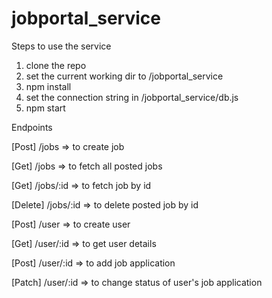 # jobportal_service

Steps to use the service

1. clone the repo 
2. set the current working dir to /jobportal_service
3. npm install
4. set the connection string in /jobportal_service/db.js 
5. npm start 


Endpoints

[Post] /jobs  => to create job

[Get] /jobs => to fetch all posted jobs

[Get] /jobs/:id => to fetch job by id

[Delete] /jobs/:id => to delete posted job by id

[Post] /user => to create user

[Get] /user/:id => to get user details

[Post] /user/:id => to add job application

[Patch] /user/:id => to change status of user's job application
